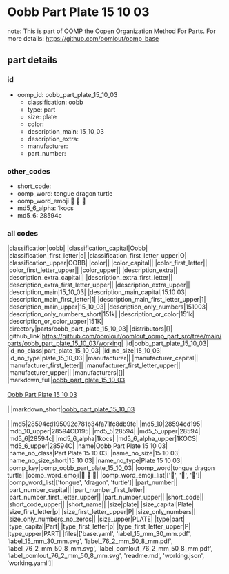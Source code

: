 # Oobb Part Plate 15 10 03  

note: This is part of OOMP the Oopen Organization Method For Parts. For more details: https://github.com/oomlout/oomp_base

##  part details





### id
* oomp_id: oobb_part_plate_15_10_03
  * classification: oobb
  * type: part
  * size: plate
  * color: 
  * description_main: 15_10_03
  * description_extra: 
  * manufacturer: 
  * part_number: 

### other_codes
* short_code: 
* oomp_word: tongue dragon turtle
* oomp_word_emoji :tongue: :dragon: :turtle:
* md5_6_alpha: 1kocs
* md5_6: 28594c

### all codes 
|classification|oobb|
|classification_capital|Oobb|
|classification_first_letter|o|
|classification_first_letter_upper|O|
|classification_upper|OOBB|
|color||
|color_capital||
|color_first_letter||
|color_first_letter_upper||
|color_upper||
|description_extra||
|description_extra_capital||
|description_extra_first_letter||
|description_extra_first_letter_upper||
|description_extra_upper||
|description_main|15_10_03|
|description_main_capital|15.10 03|
|description_main_first_letter|1|
|description_main_first_letter_upper|1|
|description_main_upper|15_10_03|
|description_only_numbers|151003|
|description_only_numbers_short|151k|
|description_or_color|151k|
|description_or_color_upper|151K|
|directory|parts/oobb_part_plate_15_10_03|
|distributors|[]|
|github_link|https://github.com/oomlout/oomlout_oomp_part_src/tree/main/parts/oobb_part_plate_15_10_03/working|
|id|oobb_part_plate_15_10_03|
|id_no_class|part_plate_15_10_03|
|id_no_size|15_10_03|
|id_no_type|plate_15_10_03|
|manufacturer||
|manufacturer_capital||
|manufacturer_first_letter||
|manufacturer_first_letter_upper||
|manufacturer_upper||
|manufacturers|[]|
|markdown_full|[oobb_part_plate_15_10_03](https://github.com/oomlout/oomlout_oomp_part_src/tree/main/parts/oobb_part_plate_15_10_03/working)<br>[](https://github.com/oomlout/oomlout_oomp_part_src/tree/main/parts/oobb_part_plate_15_10_03/working)<br>[Oobb Part Plate 15 10 03](https://github.com/oomlout/oomlout_oomp_part_src/tree/main/parts/oobb_part_plate_15_10_03/working)<br><br>|
|markdown_short|[oobb_part_plate_15_10_03](https://github.com/oomlout/oomlout_oomp_part_src/tree/main/parts/oobb_part_plate_15_10_03/working)<br><br>|
|md5|28594cd195092c781b34fa71fc8db9fe|
|md5_10|28594cd195|
|md5_10_upper|28594CD195|
|md5_5|28594|
|md5_5_upper|28594|
|md5_6|28594c|
|md5_6_alpha|1kocs|
|md5_6_alpha_upper|1KOCS|
|md5_6_upper|28594C|
|name|Oobb Part Plate 15 10 03|
|name_no_class|Part Plate 15 10 03|
|name_no_size|15 10 03|
|name_no_size_short|15 10 03|
|name_no_type|Plate 15 10 03|
|oomp_key|oomp_oobb_part_plate_15_10_03|
|oomp_word|tongue dragon turtle|
|oomp_word_emoji|:tongue: :dragon: :turtle:|
|oomp_word_emoji_list|[':tongue:', ':dragon:', ':turtle:']|
|oomp_word_list|['tongue', 'dragon', 'turtle']|
|part_number||
|part_number_capital||
|part_number_first_letter||
|part_number_first_letter_upper||
|part_number_upper||
|short_code||
|short_code_upper||
|short_name||
|size|plate|
|size_capital|Plate|
|size_first_letter|p|
|size_first_letter_upper|P|
|size_only_numbers||
|size_only_numbers_no_zeros||
|size_upper|PLATE|
|type|part|
|type_capital|Part|
|type_first_letter|p|
|type_first_letter_upper|P|
|type_upper|PART|
|files|['base.yaml', 'label_15_mm_30_mm.pdf', 'label_15_mm_30_mm.svg', 'label_76_2_mm_50_8_mm.pdf', 'label_76_2_mm_50_8_mm.svg', 'label_oomlout_76_2_mm_50_8_mm.pdf', 'label_oomlout_76_2_mm_50_8_mm.svg', 'readme.md', 'working.json', 'working.yaml']|
